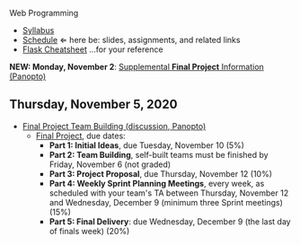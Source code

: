 Web Programming


- [Syllabus](syllabus.md)
- [Schedule](schedule.md)   &lArr; here be: slides, assignments, and related links
- [Flask Cheatsheet](flask-cheatsheet.md) ...for your reference

**NEW: Monday, November 2**: [Supplemental **Final Project** Information (Panopto)](https://rochester.hosted.panopto.com/Panopto/Pages/Viewer.aspx?id=f409e965-3255-49eb-997f-ac67012ed183)

## Thursday, November 5, 2020

- [Final Project Team Building (discussion, Panopto)](https://rochester.hosted.panopto.com/Panopto/Pages/Viewer.aspx?id=109e0c0d-5f99-4068-b7fb-ac6b00e48404)
  - [Final Project](final-project/instructions.md), due dates:
    - **Part 1: Initial Ideas**, due Tuesday, November 10 (5%)
    - **Part 2: Team Building**, self-built teams must be finished by Friday, November 6 (not graded)
    - **Part 3: Project Proposal**, due Thursday, November 12 (10%)
    - **Part 4: Weekly Sprint Planning Meetings**, every week, as scheduled with your team's TA between Thursday, November 12 and Wednesday, December 9 (minimum three Sprint meetings) (15%)
    - **Part 5: Final Delivery**: due Wednesday, December 9 (the last day of finals week) (20%)

